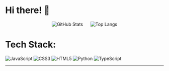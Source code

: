 # Hi there! 👾

<p align="center">
  <img src="https://github-readme-stats.vercel.app/api?username=cosmopolitan72&show_icons=true&theme=graywhite" alt="GitHub Stats" style="margin-right: 20px;" />
  <img src="https://github-readme-stats.vercel.app/api/top-langs/?username=cosmopolitan72&theme=graywhite&hide_border=false&include_all_commits=false&count_private=false&layout=compact" alt="Top Langs" />
</p>



#  Tech Stack:
![JavaScript](https://img.shields.io/badge/javascript-%23323330.svg?style=for-the-badge&logo=javascript&logoColor=%23F7DF1E) ![CSS3](https://img.shields.io/badge/css3-%231572B6.svg?style=for-the-badge&logo=css3&logoColor=white) ![HTML5](https://img.shields.io/badge/html5-%23E34F26.svg?style=for-the-badge&logo=html5&logoColor=white) ![Python](https://img.shields.io/badge/python-3670A0?style=for-the-badge&logo=python&logoColor=ffdd54) ![TypeScript](https://img.shields.io/badge/typescript-%23007ACC.svg?style=for-the-badge&logo=typescript&logoColor=white)




---

<!-- Proudly created with GPRM ( https://gprm.itsvg.in ) -->





